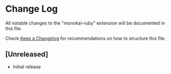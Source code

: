 # Change Log

All notable changes to the "monokai-ruby" extension will be documented in this file.

Check [Keep a Changelog](http://keepachangelog.com/) for recommendations on how to structure this file.

## [Unreleased]

- Initial release
